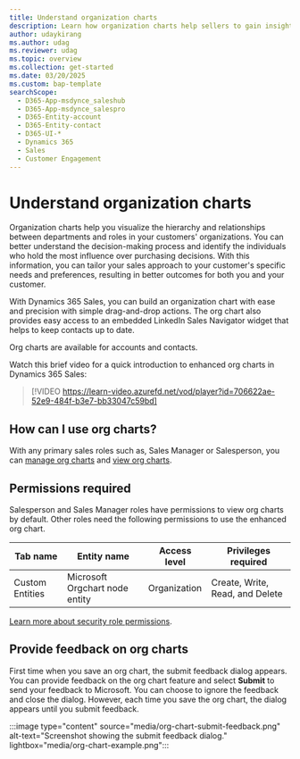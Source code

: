 ```yaml
---
title: Understand organization charts
description: Learn how organization charts help sellers to gain insights into their customers' organizational structure and identify key decision-makers.
author: udaykirang
ms.author: udag
ms.reviewer: udag
ms.topic: overview
ms.collection: get-started
ms.date: 03/20/2025
ms.custom: bap-template 
searchScope: 
  - D365-App-msdynce_saleshub
  - D365-App-msdynce_salespro
  - D365-Entity-account
  - D365-Entity-contact
  - D365-UI-*
  - Dynamics 365
  - Sales
  - Customer Engagement
---
```


# Understand organization charts

Organization charts help you visualize the hierarchy and relationships between departments and roles in your customers' organizations. You can better understand the decision-making process and identify the individuals who hold the most influence over purchasing decisions. With this information, you can tailor your sales approach to your customer's specific needs and preferences, resulting in better outcomes for both you and your customer.

With Dynamics 365 Sales, you can build an organization chart with ease and precision with simple drag-and-drop actions. The org chart also provides easy access to an embedded LinkedIn Sales Navigator widget that helps to keep contacts up to date.

Org charts are available for accounts and contacts.

Watch this brief video for a quick introduction to enhanced org charts in Dynamics 365 Sales:

> [!VIDEO https://learn-video.azurefd.net/vod/player?id=706622ae-52e9-484f-b3e7-bb33047c59bd]

## How can I use org charts?  

With any primary sales roles such as, Sales Manager or Salesperson, you can [manage org charts](manage-org-charts.md) and [view org charts](view-understand-org-charts.md).

## Permissions required

Salesperson and Sales Manager roles have permissions to view org charts by default. Other roles need the following permissions to use the enhanced org chart.

| Tab name | Entity name | Access level | Privileges required |
|----------|-------------|--------------|---------------------|
| Custom Entities | Microsoft Orgchart node entity | Organization | Create, Write, Read, and Delete |

[Learn more about security role permissions](/power-platform/admin/security-roles-privileges).

## Provide feedback on org charts

First time when you save an org chart, the submit feedback dialog appears. You can provide feedback on the org chart feature and select **Submit** to send your feedback to Microsoft. You can choose to ignore the feedback and close the dialog. However, each time you save the org chart, the dialog appears until you submit feedback.  

:::image type="content" source="media/org-chart-submit-feedback.png" alt-text="Screenshot showing the submit feedback dialog." lightbox="media/org-chart-example.png":::
